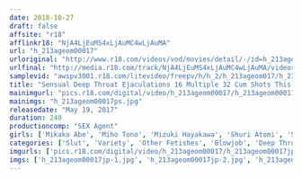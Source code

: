 ```yaml
---
date: 2018-10-27
draft: false
affsite: "r18"
afflinkr18: "NjA4LjEuMS4xLjAuMC4wLjAuMA"
url: "h_213ageom00017"
urloriginal: "http://www.r18.com/videos/vod/movies/detail/-/id=h_213ageom00017"
urlfinal: "http://media.r18.com/track/NjA4LjEuMS4xLjAuMC4wLjAuMA/videos/vod/movies/detail/-/id=h_213ageom00017"
samplevid: "awspv3001.r18.com/litevideo/freepv/h/h_2/h_213ageom017/h_213ageom017_dmb_s.mp4"
title: "Sensual Deep Throat Ejaculations 16 Multiple 32 Cum Shots This Horny Deep Throat Artist Knows How To Keep Mens' Cocks Hard"
mainimgurl: "pics.r18.com/digital/video/h_213ageom00017/h_213ageom00017ps.jpg"
mainimgs: "h_213ageom00017ps.jpg"
releasedate: "May 19, 2017"
duration: 240
productioncomp: "SEX Agent"
girls: ['Mikako Abe', 'Miho Tono', 'Mizuki Hayakawa', 'Shuri Atomi', 'Saiko Yatsuhashi', 'Yurina Aizawa', 'Rena Fukiishi', 'Kotone Suzumiya', 'Kurumi Kawane', 'Miko Hanyu']
categories: ['Slut', 'Variety', 'Other Fetishes', 'Blowjob', 'Deep Throat', 'Over 4 Hours', 'Hi-Def']
imgurls: ['pics.r18.com/digital/video/h_213ageom00017/h_213ageom00017jp-1.jpg', 'pics.r18.com/digital/video/h_213ageom00017/h_213ageom00017jp-2.jpg', 'pics.r18.com/digital/video/h_213ageom00017/h_213ageom00017jp-3.jpg', 'pics.r18.com/digital/video/h_213ageom00017/h_213ageom00017jp-4.jpg', 'pics.r18.com/digital/video/h_213ageom00017/h_213ageom00017jp-5.jpg', 'pics.r18.com/digital/video/h_213ageom00017/h_213ageom00017jp-6.jpg', 'pics.r18.com/digital/video/h_213ageom00017/h_213ageom00017jp-7.jpg', 'pics.r18.com/digital/video/h_213ageom00017/h_213ageom00017jp-8.jpg', 'pics.r18.com/digital/video/h_213ageom00017/h_213ageom00017jp-9.jpg', 'pics.r18.com/digital/video/h_213ageom00017/h_213ageom00017jp-10.jpg', 'pics.r18.com/digital/video/h_213ageom00017/h_213ageom00017jp-11.jpg', 'pics.r18.com/digital/video/h_213ageom00017/h_213ageom00017jp-12.jpg', 'pics.r18.com/digital/video/h_213ageom00017/h_213ageom00017jp-13.jpg', 'pics.r18.com/digital/video/h_213ageom00017/h_213ageom00017jp-14.jpg', 'pics.r18.com/digital/video/h_213ageom00017/h_213ageom00017jp-15.jpg', 'pics.r18.com/digital/video/h_213ageom00017/h_213ageom00017jp-16.jpg', 'pics.r18.com/digital/video/h_213ageom00017/h_213ageom00017jp-17.jpg', 'pics.r18.com/digital/video/h_213ageom00017/h_213ageom00017jp-18.jpg', 'pics.r18.com/digital/video/h_213ageom00017/h_213ageom00017jp-19.jpg', 'pics.r18.com/digital/video/h_213ageom00017/h_213ageom00017jp-20.jpg']
imgs: ['h_213ageom00017jp-1.jpg', 'h_213ageom00017jp-2.jpg', 'h_213ageom00017jp-3.jpg', 'h_213ageom00017jp-4.jpg', 'h_213ageom00017jp-5.jpg', 'h_213ageom00017jp-6.jpg', 'h_213ageom00017jp-7.jpg', 'h_213ageom00017jp-8.jpg', 'h_213ageom00017jp-9.jpg', 'h_213ageom00017jp-10.jpg', 'h_213ageom00017jp-11.jpg', 'h_213ageom00017jp-12.jpg', 'h_213ageom00017jp-13.jpg', 'h_213ageom00017jp-14.jpg', 'h_213ageom00017jp-15.jpg', 'h_213ageom00017jp-16.jpg', 'h_213ageom00017jp-17.jpg', 'h_213ageom00017jp-18.jpg', 'h_213ageom00017jp-19.jpg', 'h_213ageom00017jp-20.jpg']
---
```

